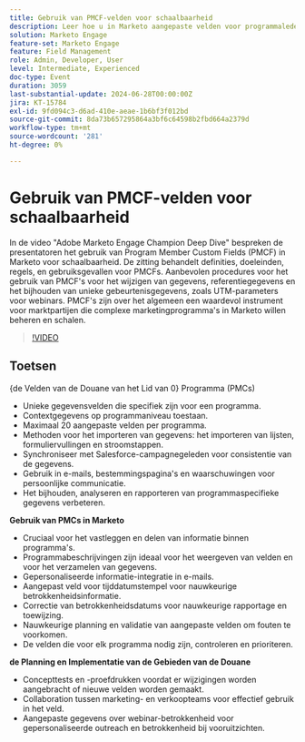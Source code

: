 ```yaml
---
title: Gebruik van PMCF-velden voor schaalbaarheid
description: Leer hoe u in Marketo aangepaste velden voor programmaleden (PMCF) kunt gebruiken voor schaalbaarheid, waaronder best practices voor gegevensbeheer, persoonlijke communicatie en nauwkeurige rapportage, zoals besproken in de Adobe Marketo Engage Champion Deep Dive-video.
solution: Marketo Engage
feature-set: Marketo Engage
feature: Field Management
role: Admin, Developer, User
level: Intermediate, Experienced
doc-type: Event
duration: 3059
last-substantial-update: 2024-06-28T00:00:00Z
jira: KT-15784
exl-id: 9fd094c3-d6ad-410e-aeae-1b6bf3f012bd
source-git-commit: 8da73b657295864a3bf6c64598b2fbd664a2379d
workflow-type: tm+mt
source-wordcount: '281'
ht-degree: 0%

---
```


# Gebruik van PMCF-velden voor schaalbaarheid

In de video &quot;Adobe Marketo Engage Champion Deep Dive&quot; bespreken de presentatoren het gebruik van Program Member Custom Fields (PMCF) in Marketo voor schaalbaarheid. De zitting behandelt definities, doeleinden, regels, en gebruiksgevallen voor PMCFs. Aanbevolen procedures voor het gebruik van PMCF&#39;s voor het wijzigen van gegevens, referentiegegevens en het bijhouden van unieke gebeurtenisgegevens, zoals UTM-parameters voor webinars. PMCF&#39;s zijn over het algemeen een waardevol instrument voor marktpartijen die complexe marketingprogramma&#39;s in Marketo willen beheren en schalen.

>[!VIDEO](https://video.tv.adobe.com/v/3430531/?learn=on)

## Toetsen

{de Velden van de Douane van het Lid van 0} Programma (PMCs) **&#x200B;**

* Unieke gegevensvelden die specifiek zijn voor een programma.
* Contextgegevens op programmaniveau toestaan.
* Maximaal 20 aangepaste velden per programma.
* Methoden voor het importeren van gegevens: het importeren van lijsten, formuliervullingen en stroomstappen.
* Synchroniseer met Salesforce-campagnegeleden voor consistentie van de gegevens.
* Gebruik in e-mails, bestemmingspagina&#39;s en waarschuwingen voor persoonlijke communicatie.
* Het bijhouden, analyseren en rapporteren van programmaspecifieke gegevens verbeteren.

**Gebruik van PMCs in Marketo**

* Cruciaal voor het vastleggen en delen van informatie binnen programma&#39;s.
* Programmabeschrijvingen zijn ideaal voor het weergeven van velden en voor het verzamelen van gegevens.
* Gepersonaliseerde informatie-integratie in e-mails.
* Aangepast veld voor tijddatumstempel voor nauwkeurige betrokkenheidsinformatie.
* Correctie van betrokkenheidsdatums voor nauwkeurige rapportage en toewijzing.
* Nauwkeurige planning en validatie van aangepaste velden om fouten te voorkomen.
* De velden die voor elk programma nodig zijn, controleren en prioriteren.

**de Planning en Implementatie van de Gebieden van de Douane**

* Concepttests en -proefdrukken voordat er wijzigingen worden aangebracht of nieuwe velden worden gemaakt.
* Collaboration tussen marketing- en verkoopteams voor effectief gebruik in het veld.
* Aangepaste gegevens over webinar-betrokkenheid voor gepersonaliseerde outreach en betrokkenheid bij vooruitzichten.
